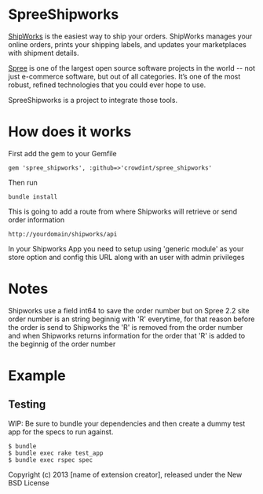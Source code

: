 SpreeShipworks
==============

[ShipWorks](http://shipworks.com/) is the easiest way to ship your orders. 
ShipWorks manages your online orders, prints your shipping labels, and updates your
marketplaces with shipment details.

[Spree](http://spreecommerce.com/) is one of the largest open source software projects
in the world -- not just e-commerce software, but out of all categories.
It’s one of the most robust, refined technologies that you could ever hope to use.

SpreeShipworks is a project to integrate those tools.

How does it works
================

First add the gem to your Gemfile

    gem 'spree_shipworks', :github=>'crowdint/spree_shipworks'

Then run

    bundle install


This is going to add a route from where Shipworks will retrieve or send
order information

    http://yourdomain/shipworks/api

In your Shipworks App you need to setup using 'generic module' as your store option and
config this URL along with an user with admin privileges

Notes
=====

Shipworks use a field int64 to save the order number but on Spree 2.2
site order number is an string beginnig with 'R' everytime, for that
reason before the order is send to Shipworks the 'R' is removed from the
order number and when Shipworks returns information for the order that
'R' is added to the beginnig of the order number

Example
=======

Testing
-------

WIP: Be sure to bundle your dependencies and then create a dummy test app for the specs to run against.

    $ bundle
    $ bundle exec rake test_app
    $ bundle exec rspec spec

Copyright (c) 2013 [name of extension creator], released under the New BSD License
